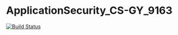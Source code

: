 # ApplicationSecurity_CS-GY_9163

[![Build Status](https://travis-ci.com/johnsoga/ApplicationSecurity_CS-GY_9163.svg?branch=master)](https://travis-ci.com/johnsoga/ApplicationSecurity_CS-GY_9163)
